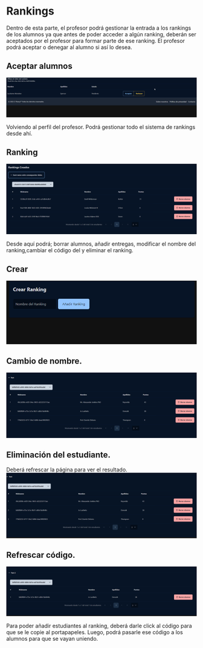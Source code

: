 # Rankings

Dentro de esta parte, el profesor podrá gestionar la entrada a los rankings de los alumnos ya que antes de poder acceder a algún ranking, deberán ser aceptados por el profesor para formar parte de ese ranking. El profesor podrá aceptar o denegar al alumno si así lo desea.

## Aceptar alumnos

![Muestra de entrada al ranking](../../images/teacher/evaluation/evaluation_queue.gif)

Volviendo al perfil del profesor. Podrá gestionar todo el sistema de rankings desde ahí.

## Ranking

![Muestra de ranking](../../images/teacher/ranking/ranking.png)

Desde aquí podrá; borrar alumnos, añadir entregas, modificar el nombre del ranking,cambiar el código del y eliminar el ranking.

## Crear

![Creación de ranking](../../images/teacher/ranking/ranking_creation.gif)

## Cambio de nombre.

![Cambio del nombre del ranking](../../images/teacher/ranking/ranking_rename.gif)

## Eliminación del estudiante.

Deberá refrescar la página para ver el resultado.
![Borrar alumno del ranking](../../images/teacher/ranking/ranking_student_delete.gif)

## Refrescar código.

![Refrescar código del ranking](../../images/teacher/ranking/ranking_refresh_code.gif)

Para poder añadir estudiantes al ranking, deberá darle click al código para que se le copie al portapapeles. Luego, podrá pasarle ese código a los alumnos para que se vayan uniendo.
